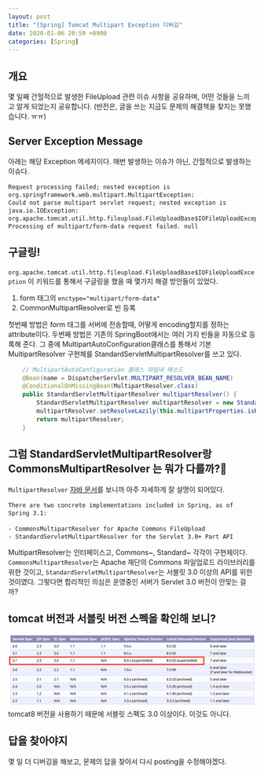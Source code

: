 ```yaml
---
layout: post
title: "[Spring] Tomcat Multipart Exception 디버깅"
date: 2020-01-06 20:59 +0900
categories: [Spring]
---
```


## 개요
몇 일째 간헐적으로 발생한 FileUpload 관련 이슈 사항을 공유하며, 어떤 것들을 느끼고 알게 되었는지 공유합니다.
(반전은, 글을 쓰는 지금도 문제의 해결책을 찾지는 못했습니다. ㅠㅠ)

## Server Exception Message
아래는 해당 Exception 메세지이다. 매번 발생하는 이슈가 아닌, 간헐적으로 발생하는 이슈다. 

```
Request processing failed; nested exception is org.springframework.web.multipart.MultipartException: 
Could not parse multipart servlet request; nested exception is java.io.IOException: 
org.apache.tomcat.util.http.fileupload.FileUploadBase$IOFileUploadException: 
Processing of multipart/form-data request failed. null
```

## 구글링!
`org.apache.tomcat.util.http.fileupload.FileUploadBase$IOFileUploadException` 이 키워드를 통해서 구글링을 했을 때 몇가지 해결 방안들이 있었다. 
1. form 태그의 `enctype="multipart/form-data"`
2. CommonMultipartResolver로 빈 등록 


첫번째 방법은 form 태그를 서버에 전송할때, 어떻게 encoding할지를 정하는 attribute이다.
두번째 방법은 기존의 SpringBoot에서는 여러 가지 빈들을 자동으로 등록해 준다. 그 중에 MultipartAutoConfiguration클래스를 통해서 기본 MultipartResolver 구현체를 StandardServletMultipartResolver를 쓰고 있다.

```java
    // MultipartAutoConfiguration 클래스 파일내 메소드 
    @Bean(name = DispatcherServlet.MULTIPART_RESOLVER_BEAN_NAME)
	@ConditionalOnMissingBean(MultipartResolver.class)
	public StandardServletMultipartResolver multipartResolver() {
		StandardServletMultipartResolver multipartResolver = new StandardServletMultipartResolver();
		multipartResolver.setResolveLazily(this.multipartProperties.isResolveLazily());
		return multipartResolver;
	}
```

## 그럼 StandardServletMultipartResolver랑 CommonsMultipartResolver 는 뭐가 다를까?🤔

`MultipartResolver` [자바 문서](https://docs.spring.io/spring/docs/current/javadoc-api/org/springframework/web/multipart/MultipartResolver.html)를 보니까 아주 자세하게 잘 설명이 되어있다.
```
There are two concrete implementations included in Spring, as of Spring 3.1:

- CommonsMultipartResolver for Apache Commons FileUpload
- StandardServletMultipartResolver for the Servlet 3.0+ Part API
```
MultipartResolver는 인터페이스고, Commons~, Standard~ 각각이 구현체이다. `CommonsMultipartResolver`는 Apache 재단의 Commons 파일업로드 라이브러리를 위한 것이고, `StandardServletMultipartResolver`는 서블릿 3.0 이상의 API를 위한 것이였다. 그렇다면 합리적인 의심은 운영중인 서버가 Servlet 3.0 버전이 안맞는 걸까? 

## tomcat 버전과 서블릿 버전 스펙을 확인해 보니? 
![](/assets/images/tomcat.png)
tomcat8 버전을 사용하기 때문에 서블릿 스펙도 3.0 이상이다. 이것도 아니다.


## 답을 찾아야지
몇 일 더 디버깅을 해보고, 문제의 답을 찾아서 다시 posting을 수정해야겠다.